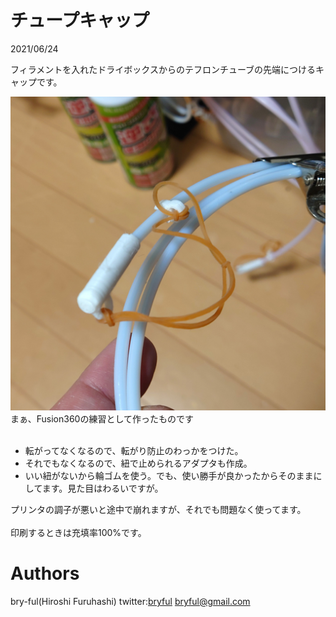 ﻿# チュープキャップ

2021/06/24<br>


フィラメントを入れたドライボックスからのテフロンチューブの先端につけるキャップです。

![tubecap.jpg](tubecap.jpg)<br>
まぁ、Fusion360の練習として作ったものです<br>
<br>

* 転がってなくなるので、転がり防止のわっかをつけた。
* それでもなくなるので、紐で止められるアダプタも作成。
* いい紐がないから輪ゴムを使う。でも、使い勝手が良かったからそのままにしてます。見た目はわるいですが。

プリンタの調子が悪いと途中で崩れますが、それでも問題なく使ってます。<br>
<br>
印刷するときは充填率100%です。<br>



# Authors

bry-ful(Hiroshi Furuhashi)
twitter:[bryful](https://twitter.com/bryful)
bryful@gmail.com



